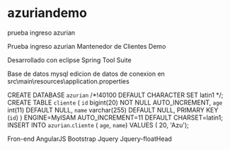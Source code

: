 # azuriandemo
prueba ingreso azurian

Prueba ingreso azurian
Mantenedor de Clientes Demo

Desarrollado con eclipse Spring Tool Suite

Base de datos mysql
edicion de datos de conexion en src\main\resources\application.properties

CREATE DATABASE `azurian` /*!40100 DEFAULT CHARACTER SET latin1 */;
CREATE TABLE `cliente` (
  `id` bigint(20) NOT NULL AUTO_INCREMENT,
  `age` int(11) DEFAULT NULL,
  `name` varchar(255) DEFAULT NULL,
  PRIMARY KEY (`id`)
) ENGINE=MyISAM AUTO_INCREMENT=11 DEFAULT CHARSET=latin1;
INSERT INTO `azurian`.`cliente` ( `age`, `name`) VALUES ( 20, 'Azu');

Fron-end
AngularJS
Bootstrap
Jquery
Jquery-floatHead
